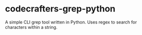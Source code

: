# codecrafters-grep-python
A simple CLI grep tool written in Python. Uses regex to search for characters within a string.

